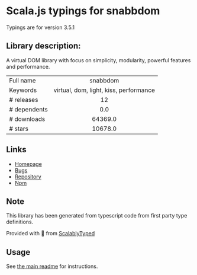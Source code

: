 
# Scala.js typings for snabbdom

Typings are for version 3.5.1

## Library description:
A virtual DOM library with focus on simplicity, modularity, powerful features and performance.

|                    |                 |
| ------------------ | :-------------: |
| Full name          | snabbdom |
| Keywords           | virtual, dom, light, kiss, performance |
| # releases         | 12 |
| # dependents       | 0.0 |
| # downloads        | 64369.0 |
| # stars            | 10678.0 |

## Links
- [Homepage](https://github.com/snabbdom/snabbdom#readme)
- [Bugs](https://github.com/snabbdom/snabbdom/issues)
- [Repository](https://github.com/snabbdom/snabbdom)
- [Npm](https://www.npmjs.com/package/snabbdom)
    


## Note
This library has been generated from typescript code from first party type definitions.

Provided with :purple_heart: from [ScalablyTyped](https://github.com/oyvindberg/ScalablyTyped)

## Usage
See [the main readme](../../readme.md) for instructions.


